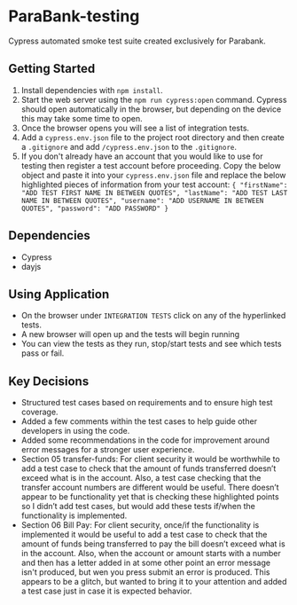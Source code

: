 # ParaBank-testing

Cypress automated smoke test suite created exclusively for Parabank.

## Getting Started

1. Install dependencies with `npm install`.
2. Start the web server using the `npm run cypress:open` command. Cypress should open automatically in the browser, but depending on the device this may take some time to open.
3. Once the browser opens you will see a list of integration tests.
4. Add a `cypress.env.json` file to the project root directory and then create a `.gitignore` and add `/cypress.env.json` to the `.gitignore`.
5. If you don't already have an account that you would like to use for testing then register a test account before proceeding. Copy the below object and paste it into your `cypress.env.json` file and replace the below highlighted pieces of information from your test account:
   `{
   "firstName": "ADD TEST FIRST NAME IN BETWEEN QUOTES",
   "lastName": "ADD TEST LAST NAME IN BETWEEN QUOTES",
   "username": "ADD USERNAME IN BETWEEN QUOTES",
   "password": "ADD PASSWORD"
   }`

## Dependencies

- Cypress
- dayjs

## Using Application

- On the browser under `INTEGRATION TESTS` click on any of the hyperlinked tests.
- A new browser will open up and the tests will begin running
- You can view the tests as they run, stop/start tests and see which tests pass or fail.

## Key Decisions

- Structured test cases based on requirements and to ensure high test coverage.
- Added a few comments within the test cases to help guide other developers in using the code.
- Added some recommendations in the code for improvement around error messages for a stronger user experience.
- Section 05 transfer-funds: For client security it would be worthwhile to add a test case to check that the amount of funds transferred doesn’t exceed what is in the account. Also, a test case checking that the transfer account numbers are different would be useful. There doesn’t appear to be functionality yet that is checking these highlighted points so I didn’t add test cases, but would add these tests if/when the functionality is implemented.
- Section 06 Bill Pay: For client security, once/if the functionality is implemented it would be useful to add a test case to check that the amount of funds being transferred to pay the bill doesn’t exceed what is in the account. Also, when the account or amount starts with a number and then has a letter added in at some other point an error message isn't produced, but wen you press submit an error is produced. This appears to be a glitch, but wanted to bring it to your attention and added a test case just in case it is expected behavior.
